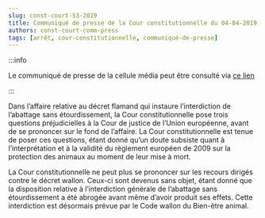 ```yaml
---   
slug: const-court-53-2019
title: Communiqué de presse de la Cour constitutionnelle du 04-04-2019
authors: const-court-comm-press
tags: [arrêt, cour-constitutionnelle, communiqué-de-presse]
---
```


:::info

Le communiqué de presse de la cellule média peut être consulté via [ce lien](https://www.const-court.be/public/f/2019/2019-053f-info.pdf) 

:::

Dans l’affaire relative au décret flamand qui instaure l’interdiction de l’abattage sans étourdissement, la Cour constitutionnelle pose trois questions préjudicielles à la Cour de justice de l’Union européenne, avant de se prononcer sur le fond de l’affaire. La Cour constitutionnelle est tenue de poser ces questions, étant donné qu’un doute subsiste quant à l’interprétation et à la validité du règlement européen de 2009 sur la protection des animaux au moment de leur mise à mort. La Cour constitutionnelle ne peut plus se prononcer sur les recours dirigés contre le décret wallon. Ceux-ci sont devenus sans objet, étant donné que la disposition relative à l’interdiction générale de l’abattage sans étourdissement a été abrogée avant même d’avoir produit ses effets. Cette interdiction est désormais prévue par le Code wallon du Bien-être animal.
